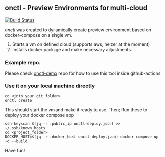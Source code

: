 ## onctl - Preview Environments for multi-cloud

[![Build Status](https://github.com/cdalar/onctl/actions/workflows/build.yml/badge.svg)](https://github.com/cdalar/onctl/actions/workflows/build.yml)

*onctl* was created to dynamically create preview environment based on docker-compose on a single vm. 

1. Starts a vm on defined cloud (supports aws, hetzer at the moment)
2. Installs docker package and make necessary adjustments.

### Example repo. 

Please check [onctl-demo](https://github.com/cdalar/onctl-demo) repo for how to use this tool inside github-actions

### Use it on your local machine directly

```
cd <into your git folder>
onctl create 
```
This should start the vm and make it ready to use. Then;
Run these to deploy your docker compose app

```
ssh-keyscan $(jq -r .public_ip onctl-deploy.json) >> ~/.ssh/known_hosts
cd <project_folder>
DOCKER_HOST=$(jq -r .docker_host onctl-deploy.json) docker compose up -d --build
```

Have fun!


